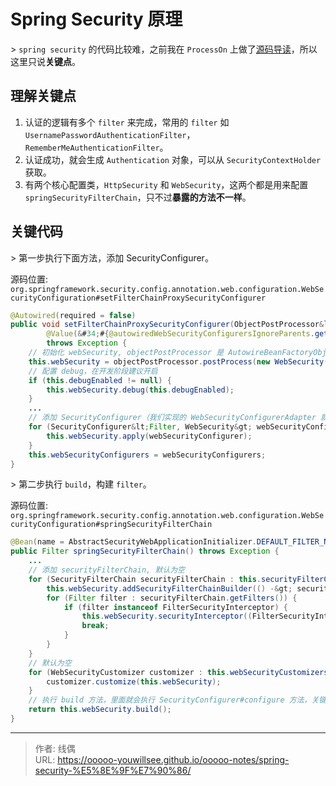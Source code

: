 # Spring Security 原理


&gt; `spring security` 的代码比较难，之前我在 `ProcessOn` 上做了[源码导读](https://www.processon.com/view/62444e46f346fb072d1b1e16)，所以这里只说**关键点**。

## 理解关键点

1. 认证的逻辑有多个 `filter` 来完成，常用的 `filter` 如 `UsernamePasswordAuthenticationFilter`， `RememberMeAuthenticationFilter`。
2. 认证成功，就会生成 `Authentication` 对象，可以从 `SecurityContextHolder` 获取。
3. 有两个核心配置类，`HttpSecurity` 和 `WebSecurity`，这两个都是用来配置 `springSecurityFilterChain`，只不过**暴露的方法不一样**。

## 关键代码

&gt; 第一步执行下面方法，添加 SecurityConfigurer。

源码位置: `org.springframework.security.config.annotation.web.configuration.WebSecurityConfiguration#setFilterChainProxySecurityConfigurer`

```java
@Autowired(required = false)
public void setFilterChainProxySecurityConfigurer(ObjectPostProcessor&lt;Object&gt; objectPostProcessor,
        @Value(&#34;#{@autowiredWebSecurityConfigurersIgnoreParents.getWebSecurityConfigurers()}&#34;) List&lt;SecurityConfigurer&lt;Filter, WebSecurity&gt;&gt; webSecurityConfigurers)
        throws Exception {
    // 初始化 webSecurity, objectPostProcessor 是 AutowireBeanFactoryObjectPostProcessor 类
    this.webSecurity = objectPostProcessor.postProcess(new WebSecurity(objectPostProcessor));
    // 配置 debug，在开发阶段建议开启
    if (this.debugEnabled != null) {
        this.webSecurity.debug(this.debugEnabled);
    }
    ...
    // 添加 SecurityConfigurer（我们实现的 WebSecurityConfigurerAdapter 就是这类）
    for (SecurityConfigurer&lt;Filter, WebSecurity&gt; webSecurityConfigurer : webSecurityConfigurers) {
        this.webSecurity.apply(webSecurityConfigurer);
    }
    this.webSecurityConfigurers = webSecurityConfigurers;
}
```

&gt; 第二步执行 `build`，构建 `filter`。

源码位置: `org.springframework.security.config.annotation.web.configuration.WebSecurityConfiguration#springSecurityFilterChain`

```java
@Bean(name = AbstractSecurityWebApplicationInitializer.DEFAULT_FILTER_NAME)
public Filter springSecurityFilterChain() throws Exception {
    ...
    // 添加 securityFilterChain, 默认为空
    for (SecurityFilterChain securityFilterChain : this.securityFilterChains) {
        this.webSecurity.addSecurityFilterChainBuilder(() -&gt; securityFilterChain);
        for (Filter filter : securityFilterChain.getFilters()) {
            if (filter instanceof FilterSecurityInterceptor) {
                this.webSecurity.securityInterceptor((FilterSecurityInterceptor) filter);
                break;
            }
        }
    }
    // 默认为空
    for (WebSecurityCustomizer customizer : this.webSecurityCustomizers) {
        customizer.customize(this.webSecurity);
    }
    // 执行 build 方法，里面就会执行 SecurityConfigurer#configure 方法，关键点
    return this.webSecurity.build();
}
```

---

> 作者: 线偶  
> URL: https://ooooo-youwillsee.github.io/ooooo-notes/spring-security-%E5%8E%9F%E7%90%86/  

